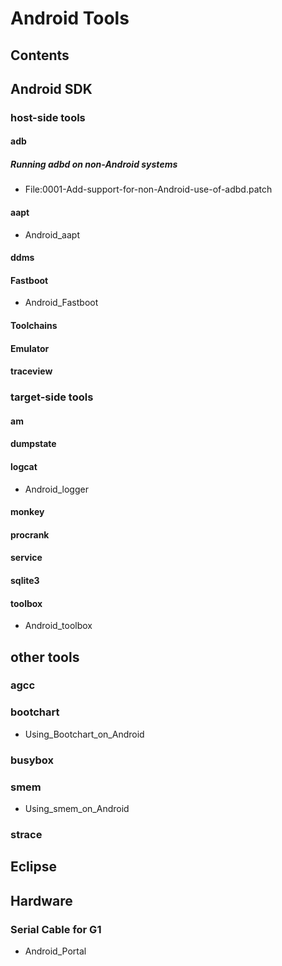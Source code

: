 # Android Tools
## Contents
## Android SDK
### host-side tools
#### adb
##### Running adbd on non-Android systems
* File:0001-Add-support-for-non-Android-use-of-adbd.patch
#### aapt
* Android_aapt
#### ddms
#### Fastboot
* Android_Fastboot
#### Toolchains
#### Emulator
#### traceview
### target-side tools
#### am
#### dumpstate
#### logcat
* Android_logger
#### monkey
#### procrank
#### service
#### sqlite3
#### toolbox
* Android_toolbox
## other tools
### agcc
### bootchart
* Using_Bootchart_on_Android
### busybox
### smem
* Using_smem_on_Android
### strace
## Eclipse
## Hardware
### Serial Cable for G1
* Android_Portal
